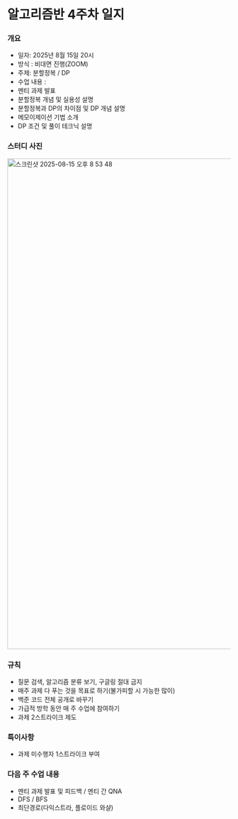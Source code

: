 # 알고리즘반 4주차 일지
### 개요
- 일자: 2025년 8월 15일 20시
- 방식 : 비대면 진행(ZOOM)
- 주제: 분할정복 / DP
- 수업 내용 :
- 멘티 과제 발표
- 분할정복 개념 및 실용성 설명
- 분할정복과 DP의 차이점 및 DP 개념 설명
- 메모이제이션 기법 소개
- DP 조건 및 풀이 테크닉 설명

### 스터디 사진
<img width="1710" height="1107" alt="스크린샷 2025-08-15 오후 8 53 48" src="https://github.com/user-attachments/assets/b9584955-f546-4c61-bb12-f713a51d3ec3" />

### 규칙
- 질문 검색, 알고리즘 분류 보기, 구글링 절대 금지
- 매주 과제 다 푸는 것을 목표로 하기(불가피할 시 가능한 많이)
- 백준 코드 전체 공개로 바꾸기
- 가급적 방학 동안 매 주 수업에 참여하기
- 과제 2스트라이크 제도

### 특이사항
- 과제 미수행자 1스트라이크 부여

### 다음 주 수업 내용
- 멘티 과제 발표 및 피드백 / 멘티 간 QNA
- DFS / BFS
- 최단경로(다익스트라, 플로이드 와샬)
